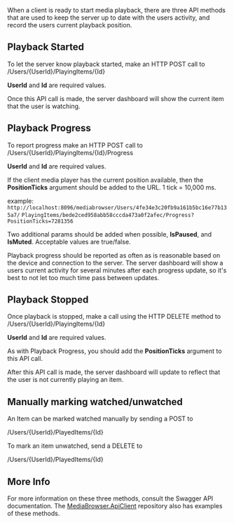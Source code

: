 When a client is ready to start media playback, there are three API methods that are used to keep the server up to date with the users activity, and record the users current playback position.

## Playback Started

To let the server know playback started, make an HTTP POST call to /Users/{UserId}/PlayingItems/{Id}

**UserId** and **Id** are required values.

Once this API call is made, the server dashboard will show the current item that the user is watching.

## Playback Progress

To report progress make an HTTP POST call to /Users/{UserId}/PlayingItems/{Id}/Progress

**UserId** and **Id** are required values.

If the client media player has the current position available, then the **PositionTicks** argument should be added to the URL. 1 tick = 10,000 ms. 

example:  
`http://localhost:8096/mediabrowser/Users/4fe34e3c20fb9a161b5bc16e77b135a7/`  `PlayingItems/bede2ced958abb58cccda473a0f2afec/Progress?PositionTicks=7281356`

Two additional params should be added when possible, **IsPaused**, and **IsMuted**. Acceptable values are true/false.

Playback progress should be reported as often as is reasonable based on the device and connection to the server. The server dashboard will show a users current activity for several minutes after each progress update, so it's best to not let too much time pass between updates.  

## Playback Stopped

Once playback is stopped, make a call using the HTTP DELETE method to /Users/{UserId}/PlayingItems/{Id}

**UserId** and **Id** are required values.

As with Playback Progress, you should add the **PositionTicks** argument to this API call.

After this API call is made, the server dashboard will update to reflect that the user is not currently playing an item.

## Manually marking watched/unwatched

An Item can be marked watched manually by sending a POST to 

/Users/{UserId}/PlayedItems/{Id}

To mark an item unwatched, send a DELETE to

/Users/{UserId}/PlayedItems/{Id}

## More Info

For more information on these three methods, consult the Swagger API documentation. The [MediaBrowser.ApiClient](https://github.com/MediaBrowser/MediaBrowser.ApiClient) repository also has examples of these methods.